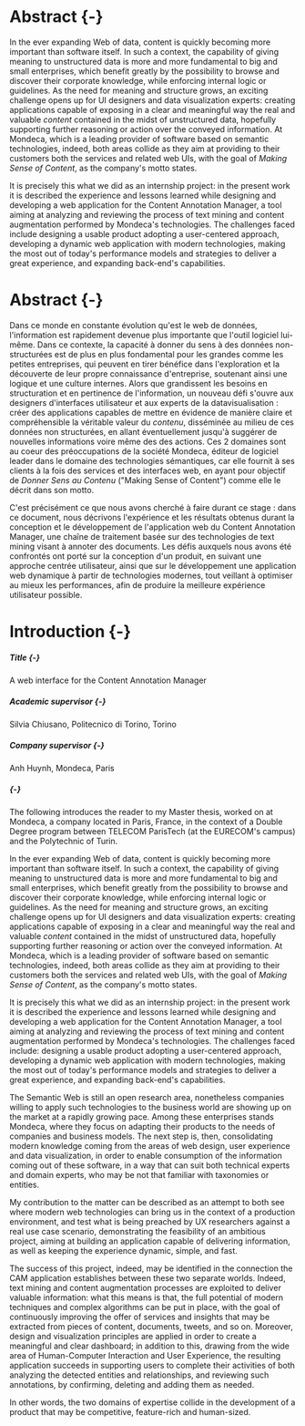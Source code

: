 # Abstract {-}

In the ever expanding Web of data, content is quickly becoming more important than software itself. In such a context, the capability of giving meaning to unstructured data is more and more fundamental to big and small enterprises, which benefit greatly by the possibility to browse and discover their corporate knowledge, while enforcing internal logic or guidelines. As the need for meaning and structure grows, an exciting challenge opens up for UI designers and data visualization experts: creating applications capable of exposing in a clear and meaningful way the real and valuable _content_ contained in the midst of unstructured data, hopefully supporting further reasoning or action over the conveyed information. At Mondeca, which is a leading provider of software based on semantic technologies, indeed, both areas collide as they aim at providing to their customers both the services and related web UIs, with the goal of _Making Sense of Content_, as the company's motto states.

It is precisely this what we did as an internship project: in the present work it is described the experience and lessons learned while designing and developing a web application for the Content Annotation Manager, a tool aiming at analyzing and reviewing the process of text mining and content augmentation performed by Mondeca's technologies. The challenges faced include designing a usable product adopting a user-centered approach, developing a dynamic web application with modern technologies, making the most out of today's performance models and strategies to deliver a great experience, and expanding back-end's capabilities.

# Abstract {-}

Dans ce monde en constante évolution qu'est le web de données, l'information est rapidement devenue plus importante que l'outil logiciel lui-même. Dans ce contexte, la capacité à donner du sens à des données non-structurées est de plus en plus fondamental pour les grandes comme les petites entreprises, qui peuvent en tirer bénéfice dans l'exploration et la découverte de leur propre connaissance d'entreprise, soutenant ainsi une logique et une culture internes. Alors que grandissent les besoins en structuration et en pertinence de l'information, un nouveau défi s'ouvre aux designers d'interfaces utilisateur et aux experts de la datavisualisation : créer des applications capables de mettre en évidence de manière claire et compréhensible la véritable valeur du _contenu_, disséminée au milieu de ces données non structurées, en allant éventuellement jusqu'à suggérer de nouvelles informations voire même des des actions. Ces 2 domaines sont au coeur des préoccupations de la société Mondeca, éditeur de logiciel leader dans le domaine des technologies sémantiques, car elle fournit à ses clients à la fois des services et des interfaces web, en ayant pour objectif de _Donner Sens au Contenu_ ("Making Sense of Content") comme elle le décrit dans son motto.

C'est précisément ce que nous avons cherché à faire durant ce stage : dans ce document, nous décrivons l'expérience et les résultats obtenus durant la conception et le développement de l'application web du Content Annotation Manager, une chaîne de traitement basée sur des technologies de text mining visant à annoter des documents. Les défis auxquels nous avons été confrontés ont porté sur la conception d'un produit, en suivant une approche centrée utilisateur, ainsi que sur le développement une application web dynamique à partir de technologies modernes, tout veillant à optimiser au mieux les performances, afin de produire la meilleure expérience utilisateur possible.

# Introduction {-}

##### Title {-}
A web interface for the Content Annotation Manager

##### Academic supervisor {-}
Silvia Chiusano, Politecnico di Torino, Torino

##### Company supervisor {-}
Anh Huynh, Mondeca, Paris

##### {-}
The following introduces the reader to my Master thesis, worked on at Mondeca, a company located in Paris, France, in the context of a Double Degree program between TELECOM ParisTech (at the EURECOM's campus) and the Polytechnic of Turin.

In the ever expanding Web of data, content is quickly becoming more important than software itself. In such a context, the capability of giving meaning to unstructured data is more and more fundamental to big and small enterprises, which benefit greatly from the possibility to browse and discover their corporate knowledge, while enforcing internal logic or guidelines. As the need for meaning and structure grows, an exciting challenge opens up for UI designers and data visualization experts: creating applications capable of exposing in a clear and meaningful way the real and valuable _content_ contained in the midst of unstructured data, hopefully supporting further reasoning or action over the conveyed information. At Mondeca, which is a leading provider of software based on semantic technologies, indeed, both areas collide as they aim at providing to their customers both the services and related web UIs, with the goal of _Making Sense of Content_, as the company's motto states.

It is precisely this what we did as an internship project: in the present work it is described the experience and lessons learned while designing and developing a web application for the Content Annotation Manager, a tool aiming at analyzing and reviewing the process of text mining and content augmentation performed by Mondeca's technologies. The challenges faced include: designing a usable product adopting a user-centered approach, developing a dynamic web application with modern technologies, making the most out of today's performance models and strategies to deliver a great experience, and expanding back-end's capabilities.

The Semantic Web is still an open research area, nonetheless companies willing to apply such technologies to the business world are showing up on the market at a rapidly growing pace. Among these enterprises stands Mondeca, where they focus on adapting their products to the needs of companies and business models. The next step is, then, consolidating modern knowledge coming from the areas of web design, user experience and data visualization, in order to enable consumption of the information coming out of these software, in a way that can suit both technical experts and domain experts, who may be not that familiar with taxonomies or entities.

My contribution to the matter can be described as an attempt to both see where modern web technologies can bring us in the context of a production environment, and test what is being preached by UX researchers against a real use case scenario, demonstrating the feasibility of an ambitious project, aiming at building an application capable of delivering information, as well as keeping the experience dynamic, simple, and fast.  

The success of this project, indeed, may be identified in the connection the CAM application establishes between these two separate worlds. Indeed, text mining and content augmentation processes are exploited to deliver valuable information: what this means is that, the full potential of modern techniques and complex algorithms can be put in place, with the goal of continuously improving the offer of services and insights that may be extracted from pieces of content, documents, tweets, and so on. Moreover, design and visualization principles are applied in order to create a meaningful and clear dashboard; in addition to this, drawing from the wide area of Human-Computer Interaction and User Experience, the resulting application succeeds in supporting users to complete their activities of both analyzing the detected entities and relationships, and reviewing such annotations, by confirming, deleting and adding them as needed.

In other words, the two domains of expertise collide in the development of a product that may be competitive, feature-rich and human-sized.
